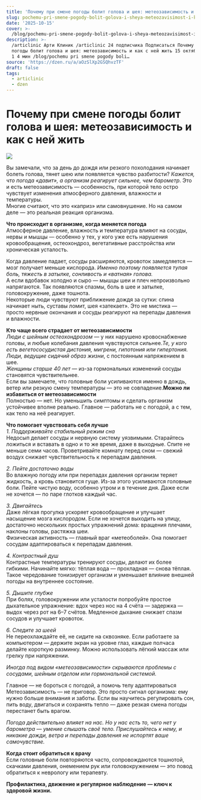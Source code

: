 ```yaml
---
title: 'Почему при смене погоды болит голова и шея: метеозависимость и как с ней жить'
slug: pochemu-pri-smene-pogody-bolit-golova-i-sheya-meteozavisimost-i-kak-s-nej-zhit
date: '2025-10-15'
cover: >-
  /blog/pochemu-pri-smene-pogody-bolit-golova-i-sheya-meteozavisimost-i-kak-s-nej-zhit/cover.jpg
description: >-
  /articlinic Арти Клиник /articlinic 24 подписчика Подписаться Почему при смене
  погоды болит голова и шея: метеозависимость и как с ней жить 15 октября15 окт
  1 4 мин /blog/pochemu pri smene pogody boli…
source: 'https://dzen.ru/a/aOzSlXp2GSQhvzTF'
draft: false
tags:
  - articlinic
  - dzen
---
```


# Почему при смене погоды болит голова и шея: метеозависимость и как с ней жить

![](/blog/pochemu-pri-smene-pogody-bolit-golova-i-sheya-meteozavisimost-i-kak-s-nej-zhit/img-0.jpg)

Вы замечали, что за день до дождя или резкого похолодания начинает болеть голова, тянет шею или появляется чувство разбитости? _Кажется, что погода «давит», а организм реагирует сильнее, чем барометр_. Это и есть метеозависимость — особенность, при которой тело остро чувствует изменения атмосферного давления, влажности и температуры.  
Многие считают, что это «каприз» или самовнушение. Но на самом деле — это реальная реакция организма.  
  
**Что происходит в организме, когда меняется погода**  
Атмосферное давление, влажность и температура влияют на сосуды, нервы и мышцы — особенно у тех, у кого уже есть нарушения кровообращения, остеохондроз, вегетативные расстройства или хроническая усталость.

Когда давление падает, сосуды расширяются, кровоток замедляется — мозг получает меньше кислорода. _Именно поэтому появляется тупая боль, тяжесть в затылке, сонливость и «ватная» голова._  
А если вдобавок холодно и сыро — мышцы шеи и плеч непроизвольно напрягаются. Так появляются спазмы, боль в шее и затылке, головокружение, даже тошнота.  
Некоторые люди чувствуют приближение дождя за сутки: спина начинает ныть, суставы ломит, шея «затекает». Это не мистика — просто нервные окончания и сосуды реагируют на перепады давления и влажности.  
  
**Кто чаще всего страдает от метеозависимости**  
_Люди с шейным остеохондрозом_ — у них нарушено кровоснабжение головы, и любые колебания давления чувствуются сильнее._Те, у кого есть вегетососудистая дистония, мигрени, гипотония или гипертония._  
_Люди, ведущие сидячий образ жизни_, с постоянным напряжением в шее.  
_Женщины старше 40 лет_ — из-за гормональных изменений сосуды становятся чувствительнее.  
Если вы замечаете, что головные боли усиливаются именно в дождь, ветер или резкую смену температуры — это не совпадение.**Можно ли избавиться от метеозависимости**  
Полностью — нет. Но уменьшить симптомы и сделать организм устойчивее вполне реально. Главное — работать не с погодой, а с тем, как тело на неё реагирует.  
  
**Что помогает чувствовать себя лучше**  
_1\. Поддерживайте стабильный режим сна_  
Недосып делает сосуды и нервную систему уязвимыми. Старайтесь ложиться и вставать в одно и то же время, даже в выходные. Спите не меньше семи часов. Проветривайте комнату перед сном — свежий воздух снижает чувствительность к перепадам давления.  
  
_2\. Пейте достаточно воды_  
Во влажную погоду или при перепадах давления организм теряет жидкость, а кровь становится гуще. Из-за этого усиливаются головные боли. Пейте чистую воду, особенно утром и в течение дня. Даже если не хочется — по паре глотков каждый час.  
  
_3\. Двигайтесь_  
Даже лёгкая прогулка ускоряет кровообращение и улучшает насыщение мозга кислородом. Если не хочется выходить на улицу, достаточно нескольких простых упражнений дома: вращения плечами, наклоны головы, растяжка шеи.  
Физическая активность — главный враг «метеоболей». Она помогает сосудам адаптироваться к перепадам давления.  
  
_4\. Контрастный душ_  
Контрастные температуры тренируют сосуды, делают их более гибкими. Начинайте мягко: тёплая вода — прохладная — снова тёплая. Такое чередование тонизирует организм и уменьшает влияние внешней погоды на внутреннее состояние.  
  
_5\. Дышите глубже_  
При болях, головокружении или усталости попробуйте простое дыхательное упражнение: вдох через нос на 4 счёта — задержка — выдох через рот на 6–7 счётов. Медленное дыхание снижает спазм сосудов и улучшает кровоток.  
  
_6\. Следите за шеей_  
Не переохлаждайте её, не сидите на сквозняке. Если работаете за компьютером — держите экран на уровне глаз, каждые полчаса делайте короткую разминку. Можно использовать лёгкий массаж или грелку при напряжении.

_Иногда под видом «метеозависимости» скрываются проблемы с сосудами, шейным отделом или гормональной системой._  
  
Главное — не бороться с погодой, а помочь телу адаптироваться  
Метеозависимость — не приговор. Это просто сигнал организма: ему нужно больше внимания и заботы. Если вы научитесь регулировать сон, пить воду, двигаться и сохранять тепло — даже резкая смена погоды перестанет быть врагом.  
  
_Погода действительно влияет на нас. Но у нас есть то, чего нет у барометра — умение слышать своё тело. Прислушайтесь к нему, и никакие дожди, ветра и перепады давления не испортят ваше самочувствие._  
  
  
**Когда стоит обратиться к врачу**  
Если головные боли повторяются часто, сопровождаются тошнотой, скачками давления, онемением рук или головокружением — это повод обратиться к неврологу или терапевту.

**Профилактика, движение и регулярное наблюдение — ключ к здоровой жизни.**